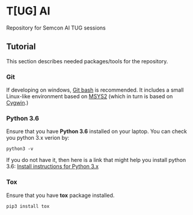 # T[UG] AI
Repository for Semcon AI TUG sessions

## Tutorial
This section describes needed packages/tools for the repository.

### Git
If developing on windows, [Git bash](https://git-scm.com/download/win) is
recommended. It includes a small Linux-like environment based on
[MSYS2](http://www.msys2.org/) (which in turn is based on
[Cygwin](https://www.cygwin.com/).)


### Python 3.6
Ensure that you have __Python 3.6__ installed on your laptop. You can check you python 3.x verion by:
```
python3 -v
```

If you do not have it, then here is a link that might help you install python 3.6:
[Install instructions for Python 3.x](https://realpython.com/installing-python/)

### Tox
Ensure that you have __tox__ package installed. 
```
pip3 install tox
```
